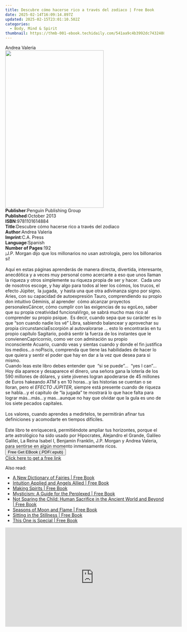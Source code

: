 ```yaml
---
title: Descubre cómo hacerse rico a través del zodiaco | Free Book
date: 2025-02-14T16:09:14.897Z
updated: 2025-02-15T23:01:10.502Z
categories:
  - Body, Mind & Spirit
thumbnail: https://thmb-001-ebook.techidaily.com/541aa9c4b3992dc743248855ccc44b85615e13336bb05cac6da63ce3a35d8f53.jpg
---
```

<main id="book-container">
  <div class="flex flex-col">
    <div class="book-brief flex-1 py-6 px-4 sm:p-6 md:py-10 md:px-8">
      <!-- brief-->
      <div class="book-brief-main">Andrea Valeria</div>
    </div>
    <div
      class="book-meta-info flex-1 grid gap-4 col-start-1 col-end-3 row-start-1 sm:mb-6 sm:grid-cols-4 lg:gap-6 lg:col-start-2 lg:row-end-6 lg:row-span-6 lg:mb-0"
    >
      <div
        class="book-meta-info-left place-content-center mt-4 p-4 text-sm leading-6 col-start-2 col-span-2 dark:text-slate-400"
      >
        <img
          class="w-full h-500 object-cover rounded-lg sm:h-255 sm:col-span-2 lg:col-span-full"
          src="https://img-001-ebook.techidaily.com/5c668f8176dea7015aec0e332d9913fbb2903c86fbaf1193847e7dab6bd05a1f.jpg"
          alt=""
          width="312"
          height="500"
        />
      </div>
      <div
        class="book-meta-info-right mt-2 col-start-1 row-start-2 col-span-3 self-center"
      >
        <!-- meta data  -->
        <div class="flex flex-col px-4 md:px-8">
          <div class="flex-1">
            <strong>Publisher</strong>:<span class="px-2"
              >Penguin Publishing Group</span
            >
          </div>
          <div class="flex-1">
            <strong>Published</strong>:<span class="px-2">October 2013</span>
          </div>
          <div class="flex-1">
            <strong>ISBN</strong>:<span class="px-2">9781101614884</span>
          </div>
          <div class="flex-1">
            <strong>Title</strong>:<span class="px-2"
              >Descubre cómo hacerse rico a través del zodiaco</span
            >
          </div>
          <div class="flex-1">
            <strong>Author</strong>:<span class="px-2">Andrea Valeria</span>
          </div>
          <div class="flex-1">
            <strong>Imprint</strong>:<span class="px-2">C.A. Press</span>
          </div>
          <div class="flex-1">
            <strong>Language</strong>:<span class="px-2">Spanish</span>
          </div>
          <div class="flex-1">
            <strong>Number of Pages</strong>:<span class="px-2">192</span>
          </div>
        </div>
      </div>
    </div>
    <div class="book-description flex-1 py-6 px-4 sm:p-6 md:py-10 md:px-8">
      <div class="book-description-main">
        <div accordion-content="" id="description">
          ¡J.P. Morgan dijo que los millonarios no usan astrología, pero los
          billonarios sí!<br /><br />Aquí en estas páginas aprenderás de manera
          directa, divertida, interesante, anecdótica y a veces muy personal
          como acercarte a eso que unos llaman la riqueza y otros simplemente su
          riqueza propia de ser y hacer.&nbsp; Cada uno de nosotros escoge, y
          hay algo para todos al leer los cómos, los trucos, el efecto
          Júpiter,&nbsp; la jugada,&nbsp; y hasta una que otra adivinanza signo
          por signo.<br />Aries, con su capacidad de autoexpresión&nbsp;Tauro,
          comprendiendo su propio don intuitivo&nbsp;Géminis, al aprender&nbsp;
          cómo alcanzar proyectos personalesCáncer, cómo cumplir con las
          exigencias de su egoLeo, saber que su propia creatividad
          funcionaVirgo, se sabrá mucho mas rico al comprender su propio
          psique.&nbsp; Es decir, cuando sepa que su carácter es lo que “son
          cuando nadie los vé”&nbsp;Libra, sabiendo balancear y aprovechar su
          propia circunstanciaEscorpión al autovalorarse … esto lo encontrarás
          en tu propio capítulo&nbsp;Sagitario, podrá sentir la fuerza de los
          instantes que le convienenCapricornio, como ver con admiración su
          propio inconsciente&nbsp;Acuario, cuando veas y sientas cuando y donde
          el fin justifica los medios…o noPiscis, comprenda que tiene las
          habilidades de hacer lo que quiera y sentir el poder que hay en dar a
          la vez que desea para si mismo.&nbsp;&nbsp;<br />Cuando leas este
          libro debes entender que&nbsp; “si se puede”…&nbsp; “yes I can”… Hoy
          día aparece y desaparece el dinero, una señora gana la lotería de los
          590 millones de dólares, y siete jóvenes logran apoderarse de 45
          millones de Euros hakeando ATM´s en 10 horas…y las historias se
          cuentan o se lloran, pero el <i>EFECTO JÚPITER</i>, siempre está
          presente cuando de riqueza se habla…y el capitulo de&nbsp;“la jugada”
          te mostrará lo que hace falta para lograr más…más…y mas…aunque no hay
          que olvidar que la gula es uno de los siete pecados
          capitales.&nbsp;&nbsp;<br /><br />Los valores, cuando aprendes a
          medirtelos, te permitirán afinar tus definiciones y acomodarte en
          tiempos difíciles.&nbsp;<br /><br />Este libro te enriquecerá,
          permitiéndote ampliar tus horizontes, porque el arte astrológico ha
          sido usado por Hipocrates, Alejandro el Grande, Galileo Galilei, La
          Reina Isabel I, Benjamin Franklin, J.P. Morgan y Andrea Valeria, para
          sentirse en algún momento inmensamente ricos.
        </div>
        <div class="accordion-fader"></div>
      </div>
    </div>
    <div class="book-excerpts flex-1 py-6 px-4 sm:p-6 md:py-10 md:px-8"></div>
    <div
      class="book-about-author flex-1 py-6 px-4 sm:p-6 md:py-10 md:px-8"
    ></div>
    <div class="book-free-get flex-1 py-6 px-4 sm:p-6 md:py-10 md:px-8">
      <button
        id="btn-free-get"
        class="bg-blue-500 hover:bg-blue-700 text-white font-bold py-2 px-4 rounded"
      >
        Free Get EBook (.PDF/.epub)
      </button>
      <div id="countdown-display" class="px-2 text-lg mt-2"></div>
      <a
        id="free-link"
        class="hidden bg-blue-500 hover:bg-blue-700 text-white font-bold py-2 px-4 rounded"
        href="https://www.ebooks.com/en-us/book/998652/descubre-c-mo-hacerse-rico-a-trav-s-del-zodiaco/andrea-valeria/"
        target="_blank"
        >Click here to get a free link</a
      >
    </div>
    <script>
      let countdownTime = 0;
      let countdownInterval = null;
      document
        .getElementById('btn-free-get')
        .addEventListener('click', startCountdown);
      function startCountdown() {
        countdownTime = new Date().getTime() + 60000 * 3;
        countdownInterval = setInterval(updateCountdown, 1000);
        document.getElementById('btn-free-get').disabled = true;
        document
          .getElementById('btn-free-get')
          .classList.add('bg-gray-500', 'cursor-not-allowed');
      }
      function updateCountdown() {
        let currentTime = new Date().getTime();
        let timeLeft = countdownTime - currentTime;
        let secondsLeft = Math.floor(timeLeft / 1000);
        document.getElementById('countdown-display').innerHTML =
          `Remaining time: ${secondsLeft} seconds.`;
        if (secondsLeft <= 0) {
          clearInterval(countdownInterval);
          document.getElementById('btn-free-get').classList.add('hidden');
          document.getElementById('free-link').classList.remove('hidden');
          document.getElementById('countdown-display').innerHTML = '';
        }
      }
    </script>
  </div>
</main>

<ins class="adsbygoogle"
      style="display:block"
      data-ad-client="ca-pub-7571918770474297"
      data-ad-slot="8358498916"
      data-ad-format="auto"
      data-full-width-responsive="true"></ins>
    

<span class="atpl-alsoreadstyle">Also read:</span>
<div><ul>
<li><a href="https://novels-ebooks.techidaily.com/209941035-9781789040371-a-new-dictionary-of-fairies/"><u>A New Dictionary of Fairies | Free Book</u></a></li>
<li><a href="https://novels-ebooks.techidaily.com/209941853-9781087864464-intuition-applied-and-angels-allied/"><u>Intuition Applied and Angels Allied | Free Book</u></a></li>
<li><a href="https://novels-ebooks.techidaily.com/209947556-9780857722621-making-spirits/"><u>Making Spirits | Free Book</u></a></li>
<li><a href="https://novels-ebooks.techidaily.com/209949529-9781441166678-mysticism-a-guide-for-the-perplexed/"><u>Mysticism: A Guide for the Perplexed | Free Book</u></a></li>
<li><a href="https://novels-ebooks.techidaily.com/209945470-9780567352637-not-sparing-the-child-human-sacrifice-in-the-ancient-world-and-beyond/"><u>Not Sparing the Child: Human Sacrifice in the Ancient World and Beyond | Free Book</u></a></li>
<li><a href="https://novels-ebooks.techidaily.com/209941018-9781608686438-seasons-of-moon-and-flame/"><u>Seasons of Moon and Flame | Free Book</u></a></li>
<li><a href="https://novels-ebooks.techidaily.com/209941031-9781789042672-sitting-in-the-stillness/"><u>Sitting in the Stillness | Free Book</u></a></li>
<li><a href="https://novels-ebooks.techidaily.com/209941032-9781789043181-this-one-is-special/"><u>This One is Special | Free Book</u></a></li>
</ul></div>

<!-- affiliate ads begin -->
<iframe width="560" height="315" src="https://www.youtube.com/embed/DEqoiNArwjQ?si=oaL_lgnI-RxY5Qy_" title="YouTube video player" frameborder="0" allow="accelerometer; autoplay; clipboard-write; encrypted-media; gyroscope; picture-in-picture; web-share" referrerpolicy="strict-origin-when-cross-origin" allowfullscreen></iframe>
<!-- affiliate ads end -->

